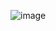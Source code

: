 ![image](https://github.com/Alexander-Domnenko/homework_computer_vision/assets/91257943/3a67926b-519f-4450-aa23-becfa585835a)
